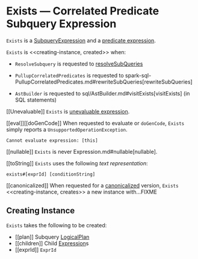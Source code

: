 # Exists &mdash; Correlated Predicate Subquery Expression

`Exists` is a [SubqueryExpression](SubqueryExpression.md) and a [predicate expression](Expression.md#Predicate).

`Exists` is <<creating-instance, created>> when:

* `ResolveSubquery` is requested to [resolveSubQueries](../logical-analysis-rules/ResolveSubquery.md#resolveSubQueries)

* `PullupCorrelatedPredicates` is requested to spark-sql-PullupCorrelatedPredicates.md#rewriteSubQueries[rewriteSubQueries]

* `AstBuilder` is requested to sql/AstBuilder.md#visitExists[visitExists] (in SQL statements)

[[Unevaluable]]
`Exists` is [unevaluable expression](Unevaluable.md).

[[eval]][[doGenCode]]
When requested to evaluate or `doGenCode`, `Exists` simply reports a `UnsupportedOperationException`.

```
Cannot evaluate expression: [this]
```

[[nullable]]
`Exists` is never Expression.md#nullable[nullable].

[[toString]]
`Exists` uses the following *text representation*:

```
exists#[exprId] [conditionString]
```

[[canonicalized]]
When requested for a [canonicalized](../physical-operators/BroadcastMode.md#canonicalized) version, `Exists` <<creating-instance, creates>> a new instance with...FIXME

## Creating Instance

`Exists` takes the following to be created:

* [[plan]] Subquery [LogicalPlan](../logical-operators/LogicalPlan.md)
* [[children]] Child [Expression](Expression.md)s
* [[exprId]] `ExprId`

